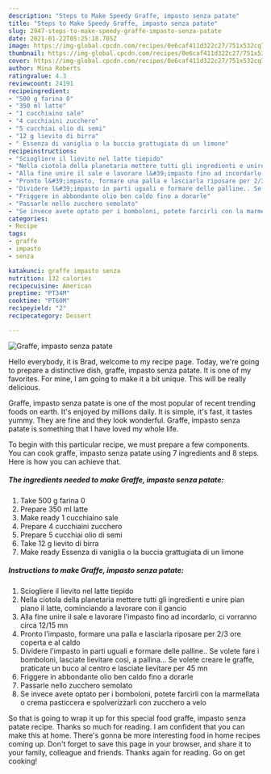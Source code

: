 ```yaml
---
description: "Steps to Make Speedy Graffe, impasto senza patate"
title: "Steps to Make Speedy Graffe, impasto senza patate"
slug: 2947-steps-to-make-speedy-graffe-impasto-senza-patate
date: 2021-01-22T05:25:18.705Z
image: https://img-global.cpcdn.com/recipes/0e6caf411d322c27/751x532cq70/graffe-impasto-senza-patate-recipe-main-photo.jpg
thumbnail: https://img-global.cpcdn.com/recipes/0e6caf411d322c27/751x532cq70/graffe-impasto-senza-patate-recipe-main-photo.jpg
cover: https://img-global.cpcdn.com/recipes/0e6caf411d322c27/751x532cq70/graffe-impasto-senza-patate-recipe-main-photo.jpg
author: Mina Roberts
ratingvalue: 4.3
reviewcount: 24191
recipeingredient:
- "500 g farina 0"
- "350 ml latte"
- "1 cucchiaino sale"
- "4 cucchiaini zucchero"
- "5 cucchiai olio di semi"
- "12 g lievito di birra"
- " Essenza di vaniglia o la buccia grattugiata di un limone"
recipeinstructions:
- "Sciogliere il lievito nel latte tiepido"
- "Nella ciotola della planetaria mettere tutti gli ingredienti e unire pian piano il latte, cominciando a lavorare con il gancio"
- "Alla fine unire il sale e lavorare l&#39;impasto fino ad incordarlo, ci vorranno circa 12/15 mn"
- "Pronto l&#39;impasto, formare una palla e lasciarla riposare per 2/3 ore coperta e al caldo"
- "Dividere l&#39;impasto in parti uguali e formare delle palline.. Se volete fare i bomboloni, lasciate lievitare così, a pallina... Se volete creare le graffe, praticate un buco al centro e lasciate lievitare per 45 mn"
- "Friggere in abbondante olio ben caldo fino a dorarle"
- "Passarle nello zucchero semolato"
- "Se invece avete optato per i bomboloni, potete farcirli con la marmellata o crema pasticcera e spolverizzarli con zucchero a velo"
categories:
- Recipe
tags:
- graffe
- impasto
- senza

katakunci: graffe impasto senza 
nutrition: 132 calories
recipecuisine: American
preptime: "PT34M"
cooktime: "PT60M"
recipeyield: "2"
recipecategory: Dessert

---
```



![Graffe, impasto senza patate](https://img-global.cpcdn.com/recipes/0e6caf411d322c27/751x532cq70/graffe-impasto-senza-patate-recipe-main-photo.jpg)

Hello everybody, it is Brad, welcome to my recipe page. Today, we're going to prepare a distinctive dish, graffe, impasto senza patate. It is one of my favorites. For mine, I am going to make it a bit unique. This will be really delicious.



Graffe, impasto senza patate is one of the most popular of recent trending foods on earth. It's enjoyed by millions daily. It is simple, it's fast, it tastes yummy. They are fine and they look wonderful. Graffe, impasto senza patate is something that I have loved my whole life.


To begin with this particular recipe, we must prepare a few components. You can cook graffe, impasto senza patate using 7 ingredients and 8 steps. Here is how you can achieve that.

<!--inarticleads1-->

##### The ingredients needed to make Graffe, impasto senza patate:

1. Take 500 g farina 0
1. Prepare 350 ml latte
1. Make ready 1 cucchiaino sale
1. Prepare 4 cucchiaini zucchero
1. Prepare 5 cucchiai olio di semi
1. Take 12 g lievito di birra
1. Make ready  Essenza di vaniglia o la buccia grattugiata di un limone




<!--inarticleads2-->

##### Instructions to make Graffe, impasto senza patate:

1. Sciogliere il lievito nel latte tiepido
1. Nella ciotola della planetaria mettere tutti gli ingredienti e unire pian piano il latte, cominciando a lavorare con il gancio
1. Alla fine unire il sale e lavorare l&#39;impasto fino ad incordarlo, ci vorranno circa 12/15 mn
1. Pronto l&#39;impasto, formare una palla e lasciarla riposare per 2/3 ore coperta e al caldo
1. Dividere l&#39;impasto in parti uguali e formare delle palline.. Se volete fare i bomboloni, lasciate lievitare così, a pallina... Se volete creare le graffe, praticate un buco al centro e lasciate lievitare per 45 mn
1. Friggere in abbondante olio ben caldo fino a dorarle
1. Passarle nello zucchero semolato
1. Se invece avete optato per i bomboloni, potete farcirli con la marmellata o crema pasticcera e spolverizzarli con zucchero a velo




So that is going to wrap it up for this special food graffe, impasto senza patate recipe. Thanks so much for reading. I am confident that you can make this at home. There's gonna be more interesting food in home recipes coming up. Don't forget to save this page in your browser, and share it to your family, colleague and friends. Thanks again for reading. Go on get cooking!

